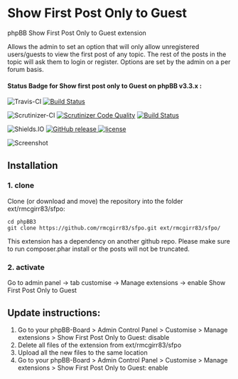 Show First Post Only to Guest
===============

phpBB Show First Post Only to Guest extension

Allows the admin to set an option that will only allow unregistered users/guests to view the first post of any topic. The rest of the posts in the topic will ask them to login or register.  Options are set by the admin on a per forum basis.

#### Status Badge for Show first post only to Guest on phpBB v3.3.x :
![Travis-CI](https://img.shields.io/badge/Travis-CI-8000FF.svg) [![Build Status](https://travis-ci.org/rmcgirr83/sfpo.svg?branch=master)](https://travis-ci.org/rmcgirr83/sfpo)

![Scrutinizer-CI](https://img.shields.io/badge/Scrutinizer-CI-8000FF.svg) [![Scrutinizer Code Quality](https://scrutinizer-ci.com/g/rmcgirr83/sfpo/badges/quality-score.png?b=master)](https://scrutinizer-ci.com/g/rmcgirr83/sfpo/?branch=master) [![Build Status](https://scrutinizer-ci.com/g/rmcgirr83/sfpo/badges/build.png?b=master)](https://scrutinizer-ci.com/g/rmcgirr83/sfpo/build-status/master)

![Shields.IO](https://img.shields.io/badge/Shields-IO-8000FF.svg?style=flat-square) [![GitHub release](https://img.shields.io/github/release/rmcgirr83/sfpo.svg?style=flat-square) ![license](https://img.shields.io/github/license/rmcgirr83/sfpo.svg?style=flat-square)](https://github.com/rmcgirr83/sfpo)

![Screenshot](viewtopic.jpg)

## Installation

### 1. clone
Clone (or download and move) the repository into the folder ext/rmcgirr83/sfpo:

```
cd phpBB3
git clone https://github.com/rmcgirr83/sfpo.git ext/rmcgirr83/sfpo/
```

This extension has a dependency on another github repo.  Please make sure to run composer.phar install or the posts will not be truncated.

### 2. activate
Go to admin panel -> tab customise -> Manage extensions -> enable Show First Post Only to Guest


## Update instructions:
1. Go to your phpBB-Board > Admin Control Panel > Customise > Manage extensions > Show First Post Only to Guest: disable
2. Delete all files of the extension from ext/rmcgirr83/sfpo
3. Upload all the new files to the same location
4. Go to your phpBB-Board > Admin Control Panel > Customise > Manage extensions > Show First Post Only to Guest: enable
